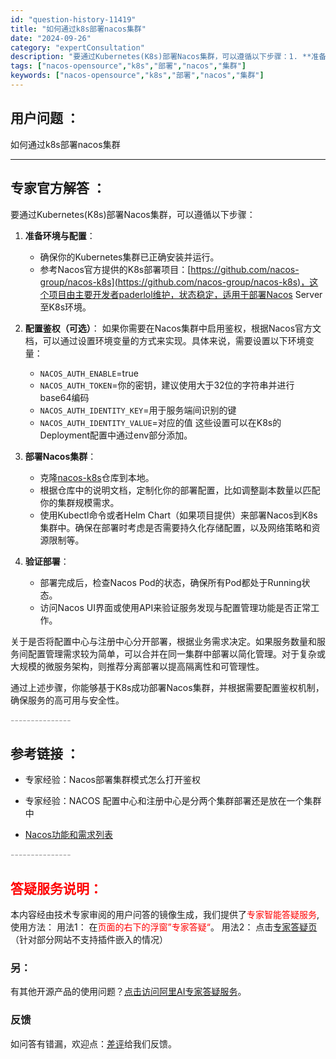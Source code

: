 ```yaml
---
id: "question-history-11419"
title: "如何通过k8s部署nacos集群"
date: "2024-09-26"
category: "expertConsultation"
description: "要通过Kubernetes(K8s)部署Nacos集群，可以遵循以下步骤：1. **准备环境与配置**：   - 确保你的Kubernetes集群已正确安装并运行。   - 参考Nacos官方提供的K8s部署项目：[https://github.com/nacos-group/nacos-k8s]("
tags: ["nacos-opensource","k8s","部署","nacos","集群"]
keywords: ["nacos-opensource","k8s","部署","nacos","集群"]
---
```


## 用户问题 ： 
 如何通过k8s部署nacos集群  

---------------
## 专家官方解答 ：

要通过Kubernetes(K8s)部署Nacos集群，可以遵循以下步骤：

1. **准备环境与配置**：
   - 确保你的Kubernetes集群已正确安装并运行。
   - 参考Nacos官方提供的K8s部署项目：[https://github.com/nacos-group/nacos-k8s](https://github.com/nacos-group/nacos-k8s)，这个项目由主要开发者paderlol维护，状态稳定，适用于部署Nacos Server至K8s环境。

2. **配置鉴权（可选）**：
   如果你需要在Nacos集群中启用鉴权，根据Nacos官方文档，可以通过设置环境变量的方式来实现。具体来说，需要设置以下环境变量：
   - `NACOS_AUTH_ENABLE`=true
   - `NACOS_AUTH_TOKEN`=你的密钥，建议使用大于32位的字符串并进行base64编码
   - `NACOS_AUTH_IDENTITY_KEY`=用于服务端间识别的键
   - `NACOS_AUTH_IDENTITY_VALUE`=对应的值
   这些设置可以在K8s的Deployment配置中通过env部分添加。

3. **部署Nacos集群**：
   - 克隆[nacos-k8s](https://github.com/nacos-group/nacos-k8s)仓库到本地。
   - 根据仓库中的说明文档，定制化你的部署配置，比如调整副本数量以匹配你的集群规模需求。
   - 使用Kubectl命令或者Helm Chart（如果项目提供）来部署Nacos到K8s集群中。确保在部署时考虑是否需要持久化存储配置，以及网络策略和资源限制等。

4. **验证部署**：
   - 部署完成后，检查Nacos Pod的状态，确保所有Pod都处于Running状态。
   - 访问Nacos UI界面或使用API来验证服务发现与配置管理功能是否正常工作。

关于是否将配置中心与注册中心分开部署，根据业务需求决定。如果服务数量和服务间配置管理需求较为简单，可以合并在同一集群中部署以简化管理。对于复杂或大规模的微服务架构，则推荐分离部署以提高隔离性和可管理性。

通过上述步骤，你能够基于K8s成功部署Nacos集群，并根据需要配置鉴权机制，确保服务的高可用与安全性。


<font color="#949494">---------------</font> 


## 参考链接 ：

* 专家经验：Nacos部署集群模式怎么打开鉴权 
 
 * 专家经验：NACOS 配置中心和注册中心是分两个集群部署还是放在一个集群中 
 
 * [Nacos功能和需求列表](https://nacos.io/docs/latest/archive/feature-list)


 <font color="#949494">---------------</font> 
 


## <font color="#FF0000">答疑服务说明：</font> 

本内容经由技术专家审阅的用户问答的镜像生成，我们提供了<font color="#FF0000">专家智能答疑服务</font>,使用方法：
用法1： 在<font color="#FF0000">页面的右下的浮窗”专家答疑“</font>。
用法2： 点击[专家答疑页](https://answer.opensource.alibaba.com/docs/intro)（针对部分网站不支持插件嵌入的情况）
### 另：


有其他开源产品的使用问题？[点击访问阿里AI专家答疑服务](https://answer.opensource.alibaba.com/docs/intro)。
### 反馈
如问答有错漏，欢迎点：[差评](https://ai.nacos.io/user/feedbackByEnhancerGradePOJOID?enhancerGradePOJOId=13751)给我们反馈。
